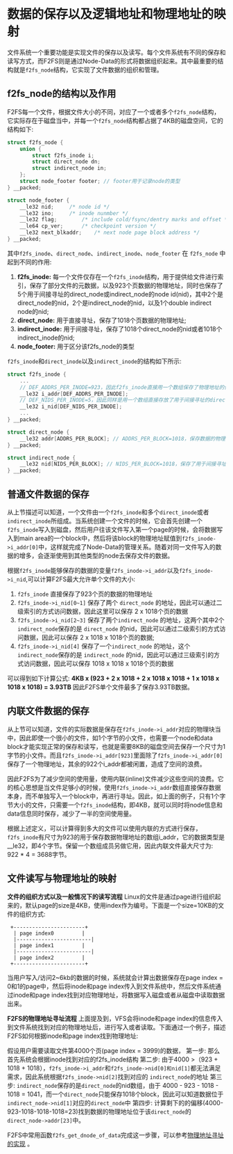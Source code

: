 # 数据的保存以及逻辑地址和物理地址的映射
文件系统一个重要功能是实现文件的保存以及读写。每个文件系统有不同的保存和读写方式，而F2FS则是通过Node-Data的形式将数据组织起来。其中最重要的结构就是`f2fs_node`结构，它实现了文件数据的组织和管理。

## f2fs_node的结构以及作用
F2FS每一个文件，根据文件大小的不同，对应了一个或者多个`f2fs_node`结构，它实际存在于磁盘当中，并每一个`f2fs_node`结构都占据了4KB的磁盘空间，它的结构如下:
```c
struct f2fs_node {
	union {
		struct f2fs_inode i;
		struct direct_node dn;
		struct indirect_node in;
	};
	struct node_footer footer; // footer用于记录node的类型
} __packed;

struct node_footer {
	__le32 nid;		/* node id */
	__le32 ino;		/* inode nunmber */
	__le32 flag;		/* include cold/fsync/dentry marks and offset */
	__le64 cp_ver;		/* checkpoint version */
	__le32 next_blkaddr;	/* next node page block address */
} __packed;
```
其中`f2fs_inode`、`direct_node`、`indirect_inode`、`node_footer` 在 `f2fs_node` 中起到不同的作用:
1. **f2fs_inode:** 每一个文件仅存在一个`f2fs_inode`结构，用于提供给文件进行索引，保存了部分文件的元数据，以及923个页数据的物理地址，同时也保存了5个用于间接寻址的direct_node或indirect_node的node id(nid)，其中2个是direct_node的nid，2个是indirect_node的nid，以及1个double indirect node的nid;
2. **direct_node:** 用于直接寻址，保存了1018个页数据的物理地址;
3. **indirect_inode:** 用于间接寻址，保存了1018个direct_node的nid或者1018个indirect_inode的nid;
4. **node_footer:** 用于区分该f2fs_node的类型

`f2fs_inode`和`direct_inode`以及`indirect_inode`的结构如下所示:
```c
struct f2fs_inode {
	...
	// DEF_ADDRS_PER_INODE=923，因此f2fs_inode直接用一个数组保存了物理地址的值
	__le32 i_addr[DEF_ADDRS_PER_INODE];
	// DEF_NIDS_PER_INODE=5，因此同样是用一个数组直接存放了用于间接寻址的direct_node和indirect_node的nid
	__le32 i_nid[DEF_NIDS_PER_INODE];	
	...
} __packed;

struct direct_node {
	__le32 addr[ADDRS_PER_BLOCK]; // ADDRS_PER_BLOCK=1018，保存数据的物理地址
} __packed;

struct indirect_node {
	__le32 nid[NIDS_PER_BLOCK]; // NIDS_PER_BLOCK=1018，保存了用于间接寻址的nid
} __packed;
```

## 普通文件数据的保存
从上节描述可以知道，一个文件由一个`f2fs_inode`和多个`direct_inode`或者`indirect_inode`所组成。当系统创建一个文件的时候，它会首先创建一个`f2fs_inode`写入到磁盘，然后用户往该文件写入第一个page的时候，会将数据写入到main area的一个block中，然后将该block的物理地址赋值到`f2fs_inode->i_addr[0]`中，这样就完成了Node-Data的管理关系。随着对同一文件写入的数据的增多，会逐渐使用到其他类型的node去保存文件的数据。

根据`f2fs_inode`能够保存的数据的变量`f2fs_inode->i_addr`以及`f2fs_inode->i_nid`,可以计算F2FS最大允许单个文件的大小:
1. `f2fs_inode` 直接保存了923个页的数据的物理地址
2. `f2fs_inode->i_nid[0~1]` 保存了两个 `direct_node` 的地址，因此可以通过二级索引的方式访问数据，因此这里可以保存 2 x 1018个页的数据
3. `f2fs_inode->i_nid[2~3]` 保存了两个`indirect_node` 的地址，这两个其中2个`indirect_node`保存的是 `direct_node` 的nid，因此可以通过二级索引的方式访问数据，因此可以保存 2 x 1018 x 1018个页的数据;
4. `f2fs_inode->i_nid[4]` 保存了一个`indirect_node` 的地址，这个`indirect_node`保存的是 `indirect_node` 的nid，因此可以通过三级索引的方式访问数据，因此可以保存 1018 x 1018 x 1018个页的数据

可以得到如下计算公式: 
**4KB x (923 + 2 x 1018 + 2 x 1018 x 1018 + 1 x 1018 x 1018 x 1018) = 3.93TB**
因此F2FS单个文件最多了保存3.93TB数据。

## 内联文件数据的保存
从上节可以知道，文件的实际数据是保存在`f2fs_inode->i_addr`对应的物理块当中，因此即使一个很小的文件，如1个字节的小文件，也需要一个node和data block才能实现正常的保存和读写，也就是需要8KB的磁盘空间去保存一个尺寸为1字节的小文件。而且`f2fs_inode->i_addr[923]`里面除了`f2fs_inode->i_addr[0]`保存了一个物理地址，其余的922个i_addr都被闲置，造成了空间的浪费。

因此F2FS为了减少空间的使用量，使用内联(inline)文件减少这些空间的浪费。它的核心思想是当文件足够小的时候，使用`f2fs_inode->i_addr`数组直接保存数据本身，而不单独写入一个block中，再进行寻址。因此，如上面的例子，只有1个字节大小的文件，只需要一个`f2fs_inode`结构，即4KB，就可以同时将node信息和data信息同时保存，减少了一半的空间使用量。

根据上述定义，可以计算得到多大的文件可以使用内联的方式进行保存，`f2fs_inode`有尺寸为923的用于保存数据物理地址的数组i_addr，它的数据类型是__le32，即4个字节。保留一个数组成员另做它用，因此内联文件最大尺寸为: 922 * 4 = 3688字节。

## 文件读写与物理地址的映射

**文件的组织方式以及一般情况下的读写流程**
Linux的文件是通过page进行组织起来的，默认page的size是4KB，使用index作为编号。下面是一个size=10KB的文件的组织方式:
```
 +-----------------------+
  | page index0         |
  |------------------------|
  | page index1         |
  |------------------------|
  | page index2         |
 +-----------------------+
```
当用户写入/访问2~6kb的数据的时候，系统就会计算出数据保存在page index = 0和1的page中，然后将inode和page index传入到文件系统中，然后文件系统通过inode和page index找到对应物理地址，将数据写入磁盘或者从磁盘中读取数据出来。

**F2FS的物理地址寻址流程**
上面提及到，VFS会将inode和page index的信息传入到文件系统找到对应的物理地址后，进行写入或者读取。下面通过一个例子，描述F2FS如何根据inode和page index找到物理地址:

假设用户需要读取文件第4000个页(page index = 3999)的数据，
第一步: 那么首先系统会根据inode找到对应的f2fs_inode结构
第二步: 由于4000 >（923 + 1018 + 1018），`f2fs_inode->i_addr`和`f2fs_inode->nid[0]和nid[1]`都无法满足需求，因此系统根据`f2fs_inode->nid[2]`找到对应的 `indirect_node`的地址
第三步: `indirect_node`保存的是`direct_node`的nid数组，由于 4000 - 923 - 1018 - 1018 = 1041，而一个`direct_node`只能保存1018个block，因此可以知道数据位于`indirect_node->nid[1]`对应的`direct_node`中
第四步: 计算剩下的的偏移(4000-923-1018-1018-1018=23)找到数据的物理地址位于该`direct_node`的`direct_node->addr[23]`中。

F2FS中常用函数`f2fs_get_dnode_of_data`完成这一步骤，可以参考[物理地址寻址的实现](https://github.com/RiweiPan/F2FS-NOTES/blob/master/ImportantDataStructure/get_dnode.md) 。







